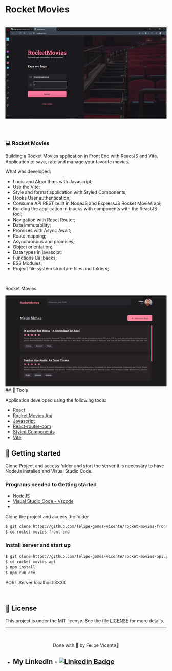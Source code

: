 # Rocket Movies

<h1 align="center">
    <img alt="Rocket Movies" title="Rocket Movies" src="./.github/rocketmovies.gif" />
</h1>

<br>

### 💻 Rocket Movies 

Building a Rocket Movies application in Front End with ReactJS and Vite.
Application to save, rate and manage your favorite movies.

What was developed:

- Logic and Algorithms with Javascript;
- Use the Vite;
- Style and format application with Styled Components;
- Hooks User authentication;
- Consume API REST built in NodeJS and ExpressJS Rocket Movies api;
- Building the application in blocks with components with the ReactJS tool;
- Navigation with React Router;
- Data immutability;
- Promises with Async Await;
- Route mapping;
- Asynchronous and promises;
- Object orientation;
- Data types in javascipt;
- Functions Callbacks;
- ES6 Modules;
- Project file system structure files and folders;

<br />
<p>Rocket Movies</p>
<img alt="Rocket Movies" title="Rocket Movies" src="./.github/rocketmovies.png" />

<br />
## 🧪 Tools

Application developed using the following tools:


- [React](https://reactjs.org)
- [Rocket Movies Api](https://github.com/felipe-gomes-vicente/rocket-movies-api)
- [Javascript](https://developer.mozilla.org/pt-BR/docs/Web/JavaScript)
- [React-router-dom](https://reactrouter.com/web/guides/quick-start)
- [Styled Components](https://styled-components.com/)
- [Vite](https://vitejs.dev/)


## 🚀 Getting started

Clone Project and access folder and start the server it is necessary to have NodeJs
installed and Visual Studio Code.

### Programs needed to Getting started

- [NodeJS](https://nodejs.org/en/)
- [Visual Studio Code - Vscode](https://code.visualstudio.com/)
- 
  
Clone the project and access the folder

```bash
$ git clone https://github.com/felipe-gomes-vicente/rocket-movies-front-end.git
$ cd rocket-movies-front-end
```

### Install server and start up

```bash
$ git clone https://github.com/felipe-gomes-vicente/rocket-movies-api.git
$ cd rocket-movies-api
$ npm install
$ npm run dev
```
PORT Server localhost:3333

<br />

## 📝 License

This project is under the MIT license. See the file [LICENSE](LICENSE.md) for more details.

---

&nbsp;

<p align="center">Done with 💜 by Felipe Vicente👋</p>

- ## My LinkedIn - [![Linkedin Badge](https://img.shields.io/badge/-FelipeVicente-blue?style=flat-square&logo=Linkedin&logoColor=white&link=https://www.linkedin.com/in/felipe-gomes-vicente/)](https://www.linkedin.com/in/felipe-gomes-vicente/)
